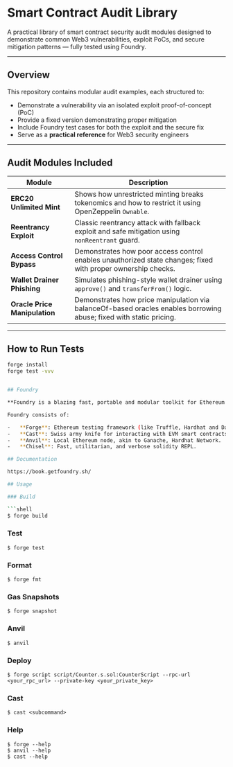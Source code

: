 # Smart Contract Audit Library

A practical library of smart contract security audit modules designed to demonstrate common Web3 vulnerabilities, exploit PoCs, and secure mitigation patterns — fully tested using Foundry.

---

## Overview

This repository contains modular audit examples, each structured to:
- Demonstrate a vulnerability via an isolated exploit proof-of-concept (PoC)
- Provide a fixed version demonstrating proper mitigation
- Include Foundry test cases for both the exploit and the secure fix
- Serve as a **practical reference** for Web3 security engineers

---

## Audit Modules Included

| Module | Description |
|---------|-------------|
| **ERC20 Unlimited Mint** | Shows how unrestricted minting breaks tokenomics and how to restrict it using OpenZeppelin `Ownable`. |
| **Reentrancy Exploit** | Classic reentrancy attack with fallback exploit and safe mitigation using `nonReentrant` guard. |
| **Access Control Bypass** | Demonstrates how poor access control enables unauthorized state changes; fixed with proper ownership checks. |
| **Wallet Drainer Phishing** | Simulates phishing-style wallet drainer using `approve()` and `transferFrom()` logic. |
| **Oracle Price Manipulation** | Demonstrates how price manipulation via balanceOf-based oracles enables borrowing abuse; fixed with static pricing. |

---

## How to Run Tests

```bash
forge install
forge test -vvv


## Foundry

**Foundry is a blazing fast, portable and modular toolkit for Ethereum application development written in Rust.**

Foundry consists of:

-   **Forge**: Ethereum testing framework (like Truffle, Hardhat and DappTools).
-   **Cast**: Swiss army knife for interacting with EVM smart contracts, sending transactions and getting chain data.
-   **Anvil**: Local Ethereum node, akin to Ganache, Hardhat Network.
-   **Chisel**: Fast, utilitarian, and verbose solidity REPL.

## Documentation

https://book.getfoundry.sh/

## Usage

### Build

```shell
$ forge build
```

### Test

```shell
$ forge test
```

### Format

```shell
$ forge fmt
```

### Gas Snapshots

```shell
$ forge snapshot
```

### Anvil

```shell
$ anvil
```

### Deploy

```shell
$ forge script script/Counter.s.sol:CounterScript --rpc-url <your_rpc_url> --private-key <your_private_key>
```

### Cast

```shell
$ cast <subcommand>
```

### Help

```shell
$ forge --help
$ anvil --help
$ cast --help
```
